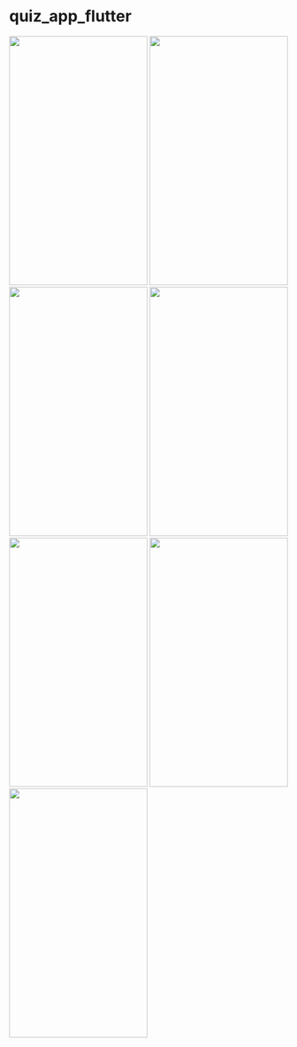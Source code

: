 # quiz_app_flutter
 
<img src="https://github.com/fahricandurucan/quiz_app_flutter/assets/119004635/560e23f5-77e2-4857-8b77-3d9cdb1d5c0e" width="250" height="450">
<img src="https://github.com/fahricandurucan/quiz_app_flutter/assets/119004635/862de3bd-d3f0-45d2-bf07-8eaa574bd702" width="250" height="450">
<img src="https://github.com/fahricandurucan/quiz_app_flutter/assets/119004635/76ea99fb-1341-400a-be8f-5f72d7daa821" width="250" height="450">
<img src="https://github.com/fahricandurucan/quiz_app_flutter/assets/119004635/ba623cce-df84-4c11-9c29-348eda90cbdf" width="250" height="450">
<img src="https://github.com/fahricandurucan/quiz_app_flutter/assets/119004635/e0118117-3e66-4fb5-b423-e421537c5a0f" width="250" height="450">
<img src="https://github.com/fahricandurucan/quiz_app_flutter/assets/119004635/97d527e8-80ab-4ed1-883e-a0cee118e9f0" width="250" height="450">
<img src="https://github.com/fahricandurucan/quiz_app_flutter/assets/119004635/c47e596e-83f6-462c-8d19-359d14191ed5" width="250" height="450">
